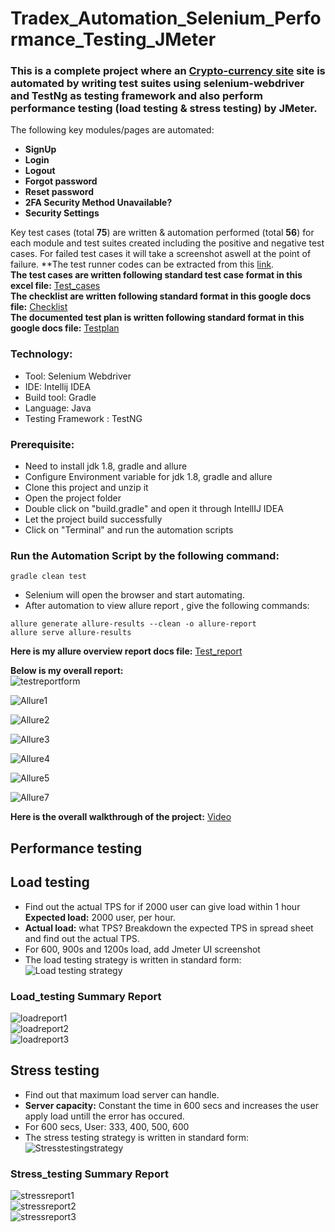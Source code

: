 # Tradex_Automation_Selenium_Performance_Testing_JMeter
### This is a complete project where an [Crypto-currency site](https://exchange-tradex.nftarttoken.xyz/) site is automated by writing test suites using selenium-webdriver and TestNg as testing framework and also perform performance testing (load testing & stress testing) by JMeter.
The following key modules/pages are automated:
- **SignUp** 
- **Login**
- **Logout**
- **Forgot password**
- **Reset password**
- **2FA Security Method Unavailable?**
- **Security Settings**

Key test cases (total **75**) are written & automation performed (total **56**) for each module and test suites created including the positive and negative test cases.
For failed test cases it will take a screenshot aswell at the point of failure.
**The test runner codes can be extracted from this [link](https://github.com/tanvirmitul/Tradex_Automation_Selenium_Performance_Testing_JMeter/tree/main/src/test/java/testrunner).</br>
**The test cases are written following standard test case format in this excel file:**
[Test_cases](https://docs.google.com/spreadsheets/d/1mXh8u5QwzKij1wrGjaf6hGOwgcsra5Zl6mkPvbuaRsY/edit?usp=sharing) </br>
**The checklist are written following standard format in this google docs file:**
[Checklist](https://drive.google.com/file/d/1EfPJvi9S8yPvjQOLY1LoOV2oVSeFKVEZ/view?usp=sharing) </br>
**The documented test plan is written following standard format in this google docs file:**
[Testplan](https://drive.google.com/file/d/15NUeBli3kFdyMXcrnEwzHOivbiq53Y2r/view?usp=sharing) </br>

### Technology: </br>
- Tool: Selenium Webdriver
- IDE: Intellij IDEA
- Build tool: Gradle
- Language: Java
- Testing Framework : TestNG

### Prerequisite: </br>
- Need to install jdk 1.8, gradle and allure
- Configure Environment variable for jdk 1.8, gradle and allure
- Clone this project and unzip it
- Open the project folder
- Double click on "build.gradle" and open it through IntellIJ IDEA
- Let the project build successfully
- Click on "Terminal" and run the automation scripts

### Run the Automation Script by the following command:
 ```
 gradle clean test 
 ```
- Selenium will open the browser and start automating.
- After automation to view allure report , give the following commands:
 ```
allure generate allure-results --clean -o allure-report
allure serve allure-results
 ```

**Here is my allure overview report docs file:** [Test_report](https://drive.google.com/file/d/1OSDWwJMzDtZUMTebgL_trGctwWzHoy8h/view?usp=sharing) </br>

**Below is my overall report:** </br>
![testreportform](https://user-images.githubusercontent.com/59876702/233624074-17f9faf6-8b83-4765-ba88-03370a749cc7.PNG) </br>

![Allure1](https://user-images.githubusercontent.com/59876702/233625095-f2a2d7a9-6031-47f7-8125-08e344f755d3.PNG)  </br>

![Allure2](https://user-images.githubusercontent.com/59876702/233625158-e5b9021d-22aa-4d39-b1a4-842ac5fb530a.PNG)  </br>

![Allure3](https://user-images.githubusercontent.com/59876702/233625207-0a7d8609-d30f-4443-b591-4f5225b20940.PNG)  </br>

![Allure4](https://user-images.githubusercontent.com/59876702/233625237-870643be-1dd3-409d-88bf-f0f2f709e476.PNG)  </br>

![Allure5](https://user-images.githubusercontent.com/59876702/233625281-b5f1c0b5-b005-4710-b6ac-1a2ce14c957e.PNG)  </br>

![Allure7](https://user-images.githubusercontent.com/59876702/233625554-296e7fcb-2bb5-47f7-97e0-c5359bc1522e.PNG)  </br>


**Here is the overall walkthrough of the project:** [Video](https://drive.google.com/file/d/1l_4NF-x4bpDsFrXfGaIwO12qdkuEpN2S/view?usp=sharing)</br>

## Performance testing
## **Load testing**

- Find out the actual TPS for if 2000 user can give load within 1 hour **Expected load:** 2000 user, per hour.
- **Actual load:** what TPS? Breakdown the expected TPS in spread sheet and find out the actual TPS.
- For 600, 900s and 1200s load, add Jmeter UI screenshot </br>
- The load testing strategy is written in standard form: </br>
![Load testing strategy](https://user-images.githubusercontent.com/59876702/233617891-ecfdbe85-3c98-47ac-a0ee-0053a4b635b6.PNG) </br>

### **Load_testing Summary Report**
![loadreport1](https://user-images.githubusercontent.com/59876702/233621454-005d8c2b-4f0a-47a3-945e-51864fb43208.PNG) </br>
![loadreport2](https://user-images.githubusercontent.com/59876702/233621585-a3ed9d52-780d-4921-912a-3466063dddae.PNG)  </br>
![loadreport3](https://user-images.githubusercontent.com/59876702/233621664-a3a92309-cea0-4f26-8ba0-a7618518ee67.PNG)  </br>


## **Stress testing**

- Find out that maximum load server can handle.
- **Server capacity:** Constant the time in 600 secs and increases the user apply load untill the error has occured.
- For 600 secs, User: 333, 400, 500, 600 </br>
- The stress testing strategy is written in standard form: </br>
 ![Stresstestingstrategy](https://user-images.githubusercontent.com/59876702/233622464-8afdadc5-4469-41a3-af0c-5e519d1a3180.PNG) </br>

### **Stress_testing Summary Report**
![stressreport1](https://user-images.githubusercontent.com/59876702/233622923-6b754cce-4d91-4d54-a241-167f4d8f5baf.PNG) </br>
![stressreport2](https://user-images.githubusercontent.com/59876702/233623010-d06a3b1a-4fea-4fbc-a73a-74e0adc83617.PNG)  </br>
![stressreport3](https://user-images.githubusercontent.com/59876702/233623098-788eb3a3-8ea5-4b39-8c79-72f590a37016.PNG)  </br>
